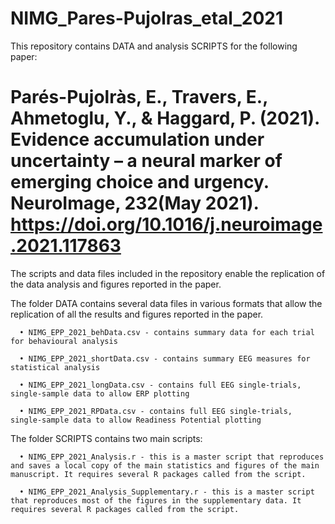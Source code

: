 # NIMG_Pares-Pujolras_etal_2021

This repository contains DATA and analysis SCRIPTS for the following paper: 

# Parés-Pujolràs, E., Travers, E., Ahmetoglu, Y., & Haggard, P. (2021). Evidence accumulation under uncertainty – a neural marker of emerging choice and urgency. NeuroImage, 232(May 2021). https://doi.org/10.1016/j.neuroimage.2021.117863

The scripts and data files included in the repository enable the replication of the data analysis and figures reported in the paper.

The folder DATA contains several data files in various formats that allow the replication of all the results and figures reported in the paper. 

      • NIMG_EPP_2021_behData.csv - contains summary data for each trial for behavioural analysis
  
      • NIMG_EPP_2021_shortData.csv - contains summary EEG measures for statistical analysis
    
      • NIMG_EPP_2021_longData.csv - contains full EEG single-trials, single-sample data to allow ERP plotting
            
      • NIMG_EPP_2021_RPData.csv - contains full EEG single-trials, single-sample data to allow Readiness Potential plotting


The folder SCRIPTS contains two main scripts:

      • NIMG_EPP_2021_Analysis.r - this is a master script that reproduces and saves a local copy of the main statistics and figures of the main manuscript. It requires several R packages called from the script. 
  
      • NIMG_EPP_2021_Analysis_Supplementary.r - this is a master script that reproduces most of the figures in the supplementary data. It requires several R packages called from the script. 
 
  
  

